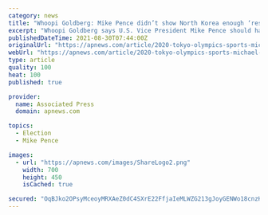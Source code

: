 ```yaml
---
category: news
title: "Whoopi Goldberg: Mike Pence didn’t show North Korea enough ‘respect’ at Olympics"
excerpt: "Whoopi Goldberg says U.S. Vice President Mike Pence should have shown more \"respect\" to North Koreans at the Pyeongchang 2018 Olympic Winter Games. \"He should have given enoughhad enough respect to say,"
publishedDateTime: 2021-08-30T07:44:00Z
originalUrl: "https://apnews.com/article/2020-tokyo-olympics-sports-michael-pence-winter-olympics-whoopi-goldberg-fef42ba0a32d72cc55a6f28f99c95859"
webUrl: "https://apnews.com/article/2020-tokyo-olympics-sports-michael-pence-winter-olympics-whoopi-goldberg-fef42ba0a32d72cc55a6f28f99c95859"
type: article
quality: 100
heat: 100
published: true

provider:
  name: Associated Press
  domain: apnews.com

topics:
  - Election
  - Mike Pence

images:
  - url: "https://apnews.com/images/ShareLogo2.png"
    width: 700
    height: 450
    isCached: true

secured: "OqBJko2OPsyMceoyMRXAeZ0dC4SXrE22FfjaIeMLWZG213gJoyGENWo18cnzH5+7mHj/t9/B8Le0Z4aPDDGOzMj5lR6lJDmDFMSbvdJhyUMC1UlpbVom+nQbjtXJl8o9lYhSEhv6H7VfCG6LKmAbbO2wEYcTtojjdRXzRsQ9rao8BYsmkdl1TwA+YXihrdzyPqq40ePn7OyS9Qv5Jn6p1oLVPkBds26ZAG42W/5EuAZzP+8gwc6g1jqiwx+9Clfh72ZP9I1ZTQncWey26/s4HV7j64Xx7Oq0znCtE2fMLWZFfnmNVIrHESu+DA1qfLA0OPnTfdGVtKsUQsQgXzDGLb714rZiiF7MzwwP/q4IhLk=;BQkg6R+yK7EVVRp0P6RFTw=="
---
```


